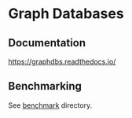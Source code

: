 # Graph Databases

## Documentation

https://graphdbs.readthedocs.io/

## Benchmarking
See [benchmark](https://github.com/dbcls/graphdbs/tree/master/benchmark) directory.

